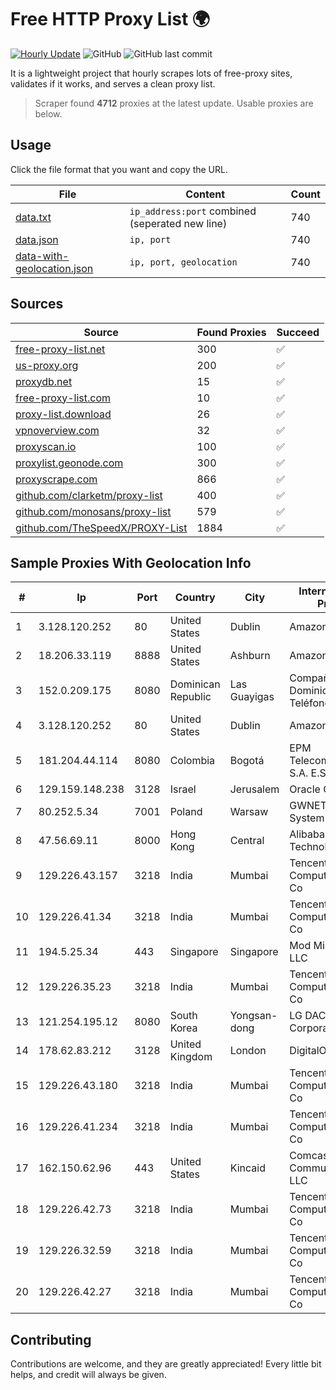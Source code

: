 
# Free HTTP Proxy List 🌍

[![Hourly Update](https://github.com/mertguvencli/http-proxy-list/actions/workflows/main.yml/badge.svg?branch=main)](https://github.com/mertguvencli/http-proxy-list/actions/workflows/main.yml)
![GitHub](https://img.shields.io/github/license/mertguvencli/http-proxy-list)
![GitHub last commit](https://img.shields.io/github/last-commit/mertguvencli/http-proxy-list)

It is a lightweight project that hourly scrapes lots of free-proxy sites, validates if it works, and serves a clean proxy list.


> Scraper found **4712** proxies at the latest update. Usable proxies are below.

## Usage

Click the file format that you want and copy the URL.


|File|Content|Count|
|----|-------|-----|
|[data.txt](https://raw.githubusercontent.com/mertguvencli/http-proxy-list/main/proxy-list/data.txt)|`ip_address:port` combined (seperated new line)|740|
|[data.json](https://raw.githubusercontent.com/mertguvencli/http-proxy-list/main/proxy-list/data.json)|`ip, port`|740|
|[data-with-geolocation.json](https://raw.githubusercontent.com/mertguvencli/http-proxy-list/main/proxy-list/data-with-geolocation.json)|`ip, port, geolocation`|740|

## Sources

|Source|Found Proxies|Succeed|
|------|-------------|-------|
|[free-proxy-list.net](https://free-proxy-list.net)|300|✅|
|[us-proxy.org](https://www.us-proxy.org)|200|✅|
|[proxydb.net](http://proxydb.net)|15|✅|
|[free-proxy-list.com](https://free-proxy-list.com/?page=&port=&type%5B%5D=http&type%5B%5D=https&up_time=0&search=Search)|10|✅|
|[proxy-list.download](https://www.proxy-list.download/HTTP)|26|✅|
|[vpnoverview.com](https://vpnoverview.com/privacy/anonymous-browsing/free-proxy-servers)|32|✅|
|[proxyscan.io](https://www.proxyscan.io)|100|✅|
|[proxylist.geonode.com](https://proxylist.geonode.com/api/proxy-list?limit=300&page=1&sort_by=lastChecked&sort_type=desc&protocols=http,https)|300|✅|
|[proxyscrape.com](https://api.proxyscrape.com/v2/?request=displayproxies&protocol=http&timeout=10000&country=all&ssl=all&anonymity=all)|866|✅|
|[github.com/clarketm/proxy-list](https://raw.githubusercontent.com/clarketm/proxy-list/master/proxy-list-raw.txt)|400|✅|
|[github.com/monosans/proxy-list](https://raw.githubusercontent.com/monosans/proxy-list/main/proxies/http.txt)|579|✅|
|[github.com/TheSpeedX/PROXY-List](https://raw.githubusercontent.com/TheSpeedX/PROXY-List/master/http.txt)|1884|✅|


## Sample Proxies With Geolocation Info

|#|Ip|Port|Country|City|Internet Service Provider|
|-|--|----|-------|----|-------------------------|
|1|3.128.120.252|80|United States|Dublin|Amazon.com, Inc.|
|2|18.206.33.119|8888|United States|Ashburn|Amazon.com, Inc.|
|3|152.0.209.175|8080|Dominican Republic|Las Guayigas|Compañía Dominicana de Teléfonos S. A.|
|4|3.128.120.252|80|United States|Dublin|Amazon.com, Inc.|
|5|181.204.44.114|8080|Colombia|Bogotá|EPM Telecomunicaciones S.A. E.S.P.|
|6|129.159.148.238|3128|Israel|Jerusalem|Oracle Corporation|
|7|80.252.5.34|7001|Poland|Warsaw|GWNET Autonomus System|
|8|47.56.69.11|8000|Hong Kong|Central|Alibaba (US) Technology Co., Ltd.|
|9|129.226.43.157|3218|India|Mumbai|Tencent Cloud Computing (Beijing) Co|
|10|129.226.41.34|3218|India|Mumbai|Tencent Cloud Computing (Beijing) Co|
|11|194.5.25.34|443|Singapore|Singapore|Mod Mission Critical LLC|
|12|129.226.35.23|3218|India|Mumbai|Tencent Cloud Computing (Beijing) Co|
|13|121.254.195.12|8080|South Korea|Yongsan-dong|LG DACOM Corporation|
|14|178.62.83.212|3128|United Kingdom|London|DigitalOcean, LLC|
|15|129.226.43.180|3218|India|Mumbai|Tencent Cloud Computing (Beijing) Co|
|16|129.226.41.234|3218|India|Mumbai|Tencent Cloud Computing (Beijing) Co|
|17|162.150.62.96|443|United States|Kincaid|Comcast Cable Communications, LLC|
|18|129.226.42.73|3218|India|Mumbai|Tencent Cloud Computing (Beijing) Co|
|19|129.226.32.59|3218|India|Mumbai|Tencent Cloud Computing (Beijing) Co|
|20|129.226.42.27|3218|India|Mumbai|Tencent Cloud Computing (Beijing) Co|



## Contributing

Contributions are welcome, and they are greatly appreciated! Every
little bit helps, and credit will always be given.

